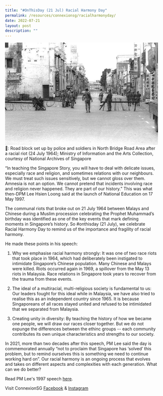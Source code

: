 ```yaml
---
title: "#OnThisDay (21 Jul) Racial Harmony Day"
permalink: /resources/connexionsg/racialharmonyday/
date: 2022-07-21
layout: post
description: ""
---
```

![](/images/connexionsg/2022/racial%20riot.jpg)
📸: Road block set up by police and soldiers in North Bridge Road Area after a racial riot (24 July 1964); Ministry of Information and the Arts Collection, courtesy of National Archives of Singapore

“In teaching the Singapore Story, you will have to deal with delicate issues, especially race and religion, and sometimes relations with our neighbours. We must treat such issues sensitively, but we cannot gloss over them. Amnesia is not an option. We cannot pretend that incidents involving race and religion never happened. They are part of our history.” This was what then-DPM Lee Hsien Loong said at the launch of National Education on 17 May 1997.

The communal riots that broke out on 21 July 1964 between Malays and Chinese during a Muslim procession celebrating the Prophet Muhammad’s birthday was identified as one of the key events that mark defining moments in Singapore’s history. So #onthisday (21 July), we celebrate Racial Harmony Day to remind us of the importance and fragility of racial harmony.

He made these points in his speech:

1) Why we emphasise racial harmony strongly: It was one of two race riots that took place in 1964, which had deliberately been instigated to intimidate Singapore’s Chinese population. Many Chinese and Malays were killed. Riots occurred again in 1969, a spillover from the May 13 riots in Malaysia. Race relations in Singapore took years to recover from the trauma from these events.

2) The ideal of a multiracial, multi-religious society is fundamental to us: Our leaders fought for this ideal while in Malaysia, we have also tried to realise this as an independent country since 1965. It is because Singaporeans of all races stayed united and refused to be intimidated that we separated from Malaysia.

3) Creating unity in diversity: By teaching the history of how we became one people, we will draw our races closer together. But we do not expunge the differences between the ethinc groups -- each community contributes its own unique characteristics and strengths to our society.

In 2021, more than two decades after this speech, PM Lee said the day is commemorated annually “not to proclaim that Singapore has ‘solved’ this problem, but to remind ourselves this is something we need to continue working hard on”. Our racial harmony is an ongoing process that evolves and takes on different aspects and complexities with each generation. What can we do better?

Read PM Lee's 1997 speech [here](https://www.nas.gov.sg/archivesonline/speeches/record-details/77e6b874-115d-11e3-83d5-0050568939ad?fbclid=IwAR2K_5Az5WnqhgcR9dv1kCOxfkFqAYlGRNBr4ScWhaQHSInlT57gD51_osM). 

Visit ConnexionSG [Facebook](https://www.facebook.com/ConnexionSG) & [Instagram](https://www.instagram.com/connexionsg/)